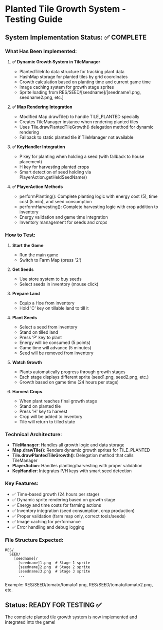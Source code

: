 # Planted Tile Growth System - Testing Guide

## System Implementation Status: ✅ COMPLETE

### What Has Been Implemented:

1. **✅ Dynamic Growth System in TileManager**
   - PlantedTileInfo data structure for tracking plant data
   - HashMap storage for planted tiles by grid coordinates
   - Growth calculation based on planting time and current game time
   - Image caching system for growth stage sprites
   - Sprite loading from RES/SEED/[seedname]/[seedname1.png, seedname2.png, etc.]

2. **✅ Map Rendering Integration** 
   - Modified Map.drawTile() to handle TILE_PLANTED specially
   - Creates TileManager instance when rendering planted tiles
   - Uses Tile.drawPlantedTileGrowth() delegation method for dynamic rendering
   - Fallback to static planted tile if TileManager not available

3. **✅ KeyHandler Integration**
   - P key for planting when holding a seed (with fallback to house placement)
   - H key for harvesting planted crops
   - Smart detection of seed holding via PlayerAction.getHeldSeedName()

4. **✅ PlayerAction Methods**
   - performPlanting(): Complete planting logic with energy cost (5), time cost (5 min), and seed consumption
   - performHarvesting(): Complete harvesting logic with crop addition to inventory
   - Energy validation and game time integration
   - Inventory management for seeds and crops

### How to Test:

1. **Start the Game**
   - Run the main game
   - Switch to Farm Map (press '2')

2. **Get Seeds**
   - Use store system to buy seeds
   - Select seeds in inventory (mouse click)

3. **Prepare Land**
   - Equip a Hoe from inventory
   - Hold 'C' key on tillable land to till it

4. **Plant Seeds**
   - Select a seed from inventory
   - Stand on tilled land
   - Press 'P' key to plant
   - Energy will be consumed (5 points)
   - Game time will advance (5 minutes)
   - Seed will be removed from inventory

5. **Watch Growth**
   - Plants automatically progress through growth stages
   - Each stage displays different sprite (seed1.png, seed2.png, etc.)
   - Growth based on game time (24 hours per stage)

6. **Harvest Crops**
   - When plant reaches final growth stage
   - Stand on planted tile
   - Press 'H' key to harvest
   - Crop will be added to inventory
   - Tile will return to tilled state

### Technical Architecture:

- **TileManager**: Handles all growth logic and data storage
- **Map.drawTile()**: Renders dynamic growth sprites for TILE_PLANTED
- **Tile.drawPlantedTileGrowth()**: Delegation method that calls TileManager
- **PlayerAction**: Handles planting/harvesting with proper validation
- **KeyHandler**: Integrates P/H keys with smart seed detection

### Key Features:

- ✅ Time-based growth (24 hours per stage)
- ✅ Dynamic sprite rendering based on growth stage
- ✅ Energy and time costs for farming actions
- ✅ Inventory integration (seed consumption, crop production)
- ✅ Proper validation (farm map only, correct tools/seeds)
- ✅ Image caching for performance
- ✅ Error handling and debug logging

### File Structure Expected:

```
RES/
  SEED/
    [seedname]/
      [seedname]1.png  # Stage 1 sprite
      [seedname]2.png  # Stage 2 sprite
      [seedname]3.png  # Stage 3 sprite
      ...
```

Example: RES/SEED/tomato/tomato1.png, RES/SEED/tomato/tomato2.png, etc.

## Status: READY FOR TESTING ✅

The complete planted tile growth system is now implemented and integrated into the game!

